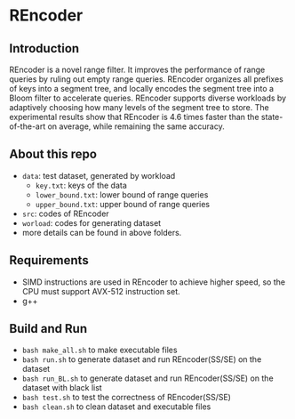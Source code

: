 # REncoder

## Introduction
REncoder is a novel range filter. It improves the performance of range queries by ruling out empty range queries. REncoder organizes all prefixes of keys into a segment tree, and locally encodes the segment tree into a Bloom filter to accelerate queries. REncoder supports diverse workloads by adaptively choosing how many levels of the segment tree to store. The experimental results show that REncoder is 4.6 times faster than the state-of-the-art on average, while remaining the same accuracy.

## About this repo
- `data`: test dataset, generated by workload 
  - `key.txt`: keys of the data
  - `lower_bound.txt`: lower bound of range queries
  - `upper_bound.txt`: upper bound of range queries 
- `src`: codes of REncoder
- `worload`: codes for generating dataset
- more details can be found in above folders.

## Requirements
- SIMD instructions are used in REncoder to achieve higher speed, so the CPU must support AVX-512 instruction set.
- g++

## Build and Run
- `bash make_all.sh` to make executable files
- `bash run.sh` to generate dataset and run REncoder(SS/SE) on the dataset
- `bash run_BL.sh` to generate dataset and run REncoder(SS/SE) on the dataset with black list
- `bash test.sh` to test the correctness of REncoder(SS/SE) 
- `bash clean.sh` to clean dataset and executable files